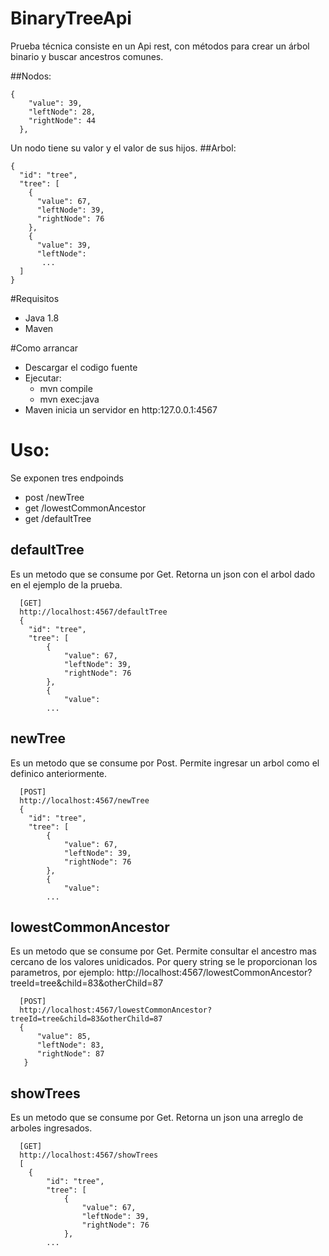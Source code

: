 # BinaryTreeApi
Prueba técnica consiste en un Api rest, con métodos para crear un árbol binario y buscar ancestros comunes.

##Nodos:

    {
		"value": 39,
		"leftNode": 28,
		"rightNode": 44
	  },
Un nodo tiene su valor y el valor de sus hijos.
##Arbol:

    {
      "id": "tree",
      "tree": [
        {
          "value": 67,
          "leftNode": 39,
          "rightNode": 76
        },
        {
          "value": 39,
          "leftNode": 
           ...
      ]
    }

#Requisitos

* Java 1.8
* Maven

#Como arrancar

* Descargar el codigo fuente 
* Ejecutar:
  * mvn compile  
  * mvn exec:java
* Maven inicia un servidor en http:127.0.0.1:4567

# Uso:

Se exponen tres endpoinds
* post  /newTree
* get   /lowestCommonAncestor
* get   /defaultTree

## defaultTree
Es un metodo que se consume por Get. Retorna un json con el arbol dado en el ejemplo de la prueba.

      [GET]
      http://localhost:4567/defaultTree
      {
        "id": "tree",
        "tree": [
            {
                "value": 67,
                "leftNode": 39,
                "rightNode": 76
            },
            {
                "value": 
            ...

## newTree
Es un metodo que se consume por Post. Permite ingresar un arbol como el definico anteriormente.

      [POST]
      http://localhost:4567/newTree
      {
        "id": "tree",
        "tree": [
            {
                "value": 67,
                "leftNode": 39,
                "rightNode": 76
            },
            {
                "value": 
            ...


## lowestCommonAncestor
Es un metodo que se consume por Get. Permite consultar el ancestro mas cercano de los valores unidicados.  Por query string se le proporcionan los parametros, por ejemplo:  http://localhost:4567/lowestCommonAncestor?treeId=tree&child=83&otherChild=87 

      [POST]
      http://localhost:4567/lowestCommonAncestor?treeId=tree&child=83&otherChild=87
      {
          "value": 85,
          "leftNode": 83,
          "rightNode": 87
       }

## showTrees

Es un metodo que se consume por Get. Retorna un json una arreglo de arboles ingresados.

      [GET]
      http://localhost:4567/showTrees
      [
        {
            "id": "tree",
            "tree": [
                {
                    "value": 67,
                    "leftNode": 39,
                    "rightNode": 76
                },
            ...
